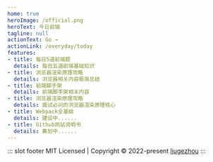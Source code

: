 ```yaml
---
home: true
heroImage: /official.png
heroText: 今日前端
tagline: null
actionText: Go →
actionLink: /everyday/today
features:
- title: 每日5道前端题
  details: 每日五道前端基础知识
- title: 浏览器渲染原理攻略
  details: 浏览器相关内容极简总结
- title: 前端脚手架
  details: 前端脚手架相关内容
- title: 浏览器渲染原理攻略
  details: 面试必问的浏览器渲染原理核心
- title: Webpack全基础
  details: 建设中......
- title: Github网站说明书
  details: 筹划中......
---
```


::: slot footer
MIT Licensed | Copyright © 2022-present [liugezhou](https://github.com/liugezhou)
:::

